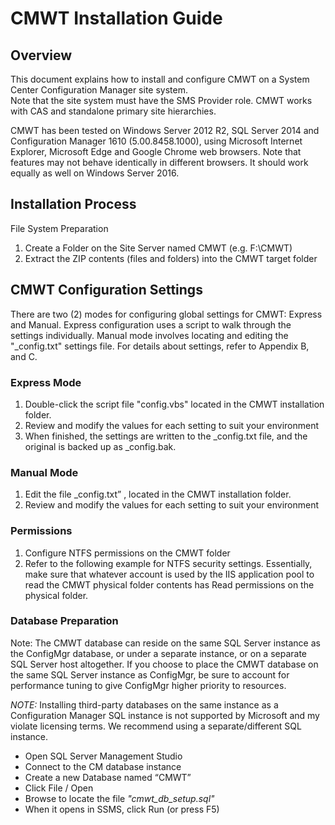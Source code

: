 # CMWT Installation Guide

## Overview

This document explains how to install and configure CMWT on a System Center Configuration Manager site system.  
Note that the site system must have the SMS Provider role.  CMWT works with CAS and standalone primary site hierarchies.  

CMWT has been tested on Windows Server 2012 R2, SQL Server 2014 and Configuration Manager 1610 (5.00.8458.1000), 
using Microsoft Internet Explorer, Microsoft Edge and Google Chrome web browsers. Note that features may not 
behave identically in different browsers.  It should work equally as well on Windows Server 2016.

## Installation Process

File System Preparation

  1.	Create a Folder on the Site Server named CMWT (e.g. F:\CMWT)
  2.	Extract the ZIP contents (files and folders) into the CMWT target folder

## CMWT Configuration Settings

There are two (2) modes for configuring global settings for CMWT: Express and Manual.  Express configuration 
uses a script to walk through the settings individually.  Manual mode involves locating and editing the 
"_config.txt" settings file.  For details about settings, refer to Appendix B, and C.

### Express Mode

 1.	Double-click the script file "config.vbs" located in the CMWT installation folder.
 2.	Review and modify the values for each setting to suit your environment
 3.	When finished, the settings are written to the _config.txt file, and the original is backed up as _config.bak.

### Manual Mode

 1.	Edit the file _config.txt” , located in the CMWT installation folder.
 2.	Review and modify the values for each setting to suit your environment

### Permissions

 1.	Configure NTFS permissions on the CMWT folder
 2.	Refer to the following example for NTFS security settings.  Essentially, make sure that whatever account is 
 used by the IIS application pool to read the CMWT physical folder contents has Read permissions on the physical folder.

### Database Preparation

Note: The CMWT database can reside on the same SQL Server instance as the ConfigMgr database, or under a separate 
instance, or on a separate SQL Server host altogether.  If you choose to place the CMWT database on the same 
SQL Server instance as ConfigMgr, be sure to account for performance tuning to give ConfigMgr higher priority to resources.

_NOTE:_ Installing third-party databases on the same instance as a Configuration Manager SQL instance is not supported
by Microsoft and my violate licensing terms.  We recommend using a separate/different SQL instance.

 *	Open SQL Server Management Studio
 *	Connect to the CM database instance
 *	Create a new Database named “CMWT”
 *	Click File / Open
 *	Browse to locate the file *"cmwt_db_setup.sql"*
 *	When it opens in SSMS, click Run (or press F5)

